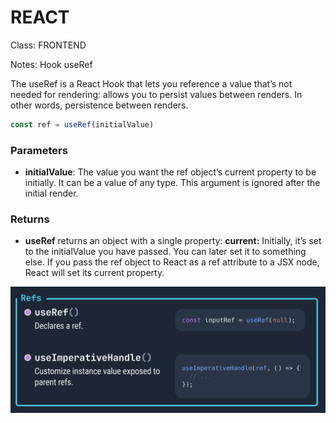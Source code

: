 # REACT

Class: FRONTEND

Notes: Hook useRef

The useRef is a React Hook that lets you reference a value that’s not needed for rendering: allows you to persist values between renders. In other words, persistence between renders.

```jsx
const ref = useRef(initialValue)
```

### Parameters

- **initialValue**: The value you want the ref object’s current property to be initially. It can be a value of any type. This argument is ignored after the initial render.

### Returns

- **useRef** returns an object with a single property: **current:** Initially, it’s set to the initialValue you have passed. You can later set it to something else. If you pass the ref object to React as a ref attribute to a JSX node, React will set its current property.

![useRef basic syntax](resources/images/useRef1.png)